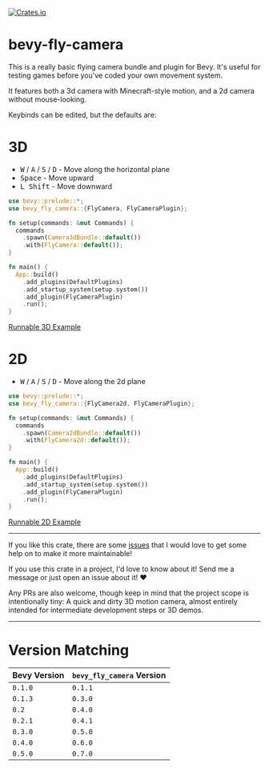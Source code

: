 [![Crates.io](https://img.shields.io/crates/v/bevy_fly_camera)](https://crates.io/crates/bevy_fly_camera)

# bevy-fly-camera

This is a really basic flying camera bundle and plugin for Bevy. It's useful for testing games before you've coded your own movement system.

It features both a 3d camera with Minecraft-style motion, and a 2d camera without mouse-looking.

Keybinds can be edited, but the defaults are:

# 3D

- <kbd>W</kbd> / <kbd>A</kbd> / <kbd>S</kbd> / <kbd>D</kbd> - Move along the horizontal plane
- <kbd>Space</kbd> - Move upward
- <kbd>L Shift</kbd> - Move downward

```rust
use bevy::prelude::*;
use bevy_fly_camera::{FlyCamera, FlyCameraPlugin};

fn setup(commands: &mut Commands) {
  commands
    .spawn(Camera3dBundle::default())
    .with(FlyCamera::default());
}

fn main() {
  App::build()
    .add_plugins(DefaultPlugins)
    .add_startup_system(setup.system())
    .add_plugin(FlyCameraPlugin)
    .run();
}
```

[Runnable 3D Example](examples/basic.rs)

# 2D

- <kbd>W</kbd> / <kbd>A</kbd> / <kbd>S</kbd> / <kbd>D</kbd> - Move along the 2d plane

```rust
use bevy::prelude::*;
use bevy_fly_camera::{FlyCamera2d, FlyCameraPlugin};

fn setup(commands: &mut Commands) {
  commands
    .spawn(Camera2dBundle::default())
    .with(FlyCamera2d::default());
}

fn main() {
  App::build()
    .add_plugins(DefaultPlugins)
    .add_startup_system(setup.system())
    .add_plugin(FlyCameraPlugin)
    .run();
}
```

[Runnable 2D Example](examples/2d.rs)

---

If you like this crate, there are some [issues](https://github.com/mcpar-land/bevy_fly_camera/issues/7) that I would love to get some help on to make it more maintainable!

If you use this crate in a project, I'd love to know about it! Send me a message or just open an issue about it! ♥

Any PRs are also welcome, though keep in mind that the project scope is intentionally tiny: A quick and dirty 3D motion camera, almost entirely intended for intermediate development steps or 3D demos.

---

# Version Matching

| Bevy Version | `bevy_fly_camera` Version |
| ------------ | ------------------------- |
| `0.1.0`      | `0.1.1`                   |
| `0.1.3`      | `0.3.0`                   |
| `0.2`        | `0.4.0`                   |
| `0.2.1`      | `0.4.1`                   |
| `0.3.0`      | `0.5.0`                   |
| `0.4.0`      | `0.6.0`                   |
| `0.5.0`      | `0.7.0`                   |
